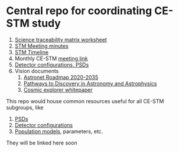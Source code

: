 # Central repo for coordinating CE-STM study


1. [Science traceability matrix worksheet](https://docs.google.com/spreadsheets/d/1B80x-tropBN72vWFrzy340Z8rSlZ7fZPjYyoVCZUF8g/edit?gid=565516239#gid=565516239)   
2. [STM Meeting minutes](https://docs.google.com/document/d/1s7_K08WINGpA2mwgS5sOl8UF6p8LDL1yNAjLkTPiKPw/edit?tab=t.0)   
3. [STM Timeline](https://docs.google.com/document/d/10SoGxckP27lC824mTDJ1VIA0VC9W-XMlp6qpsHw5ijM/edit?tab=t.0)
4. Monthly CE-STM [meeting link](https://psu.zoom.us/j/333921336?pwd=L1VJWERSKzRLdGZYY0J6U3VBNkp5UT09)
5. [Detector configurations, PSDs](https://docs.google.com/document/d/1vAWfyz1RNfle5oSDiKV3WYCb52sPpQM80UFbUHqD8Z0/edit?tab=t.0)
6. Vision documents
   1. [Astronet Roadmap 2020-2035](https://www.astronet-eu.org/?page_id=521)
   2. [Pathways to Discovery in Astronomy and Astrophysics](https://nap.nationalacademies.org/catalog/26141/pathways-to-discovery-in-astronomy-and-astrophysics-for-the-2020s)
   3. [Cosmic explorer whitepaper](https://arxiv.org/pdf/2306.13745)

This repo would house common resources useful for all CE-STM subgroups, like
1. [PSDs](psd/)
2. [Detector configurations](detector_configurations/)
3. [Population models](population), parameters, etc.

They will be linked here soon
